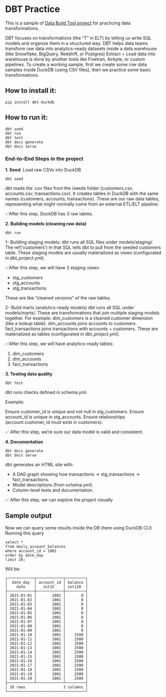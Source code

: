 # DBT Practice
This is a sample of [Data Build Tool project](https://github.com/dbt-labs/dbt-core) for practicing data transformations.

DBT focuses on transformations (the “T” in ELT) by letting us write SQL models and organize them in a structured way.
DBT helps data teams transform raw data into analytics-ready datasets inside a data warehouse (like Snowflake, BigQuery, Redshift, or Postgres)
Extract + Load data into warehouse is done by another tools like Fivetran, Airbyte, or custom pipelines.
To create a working sample, first we create some row data samples inside DuckDB (using CSV files), then we practice some basic transformations.

## How to install it:
    pip install dbt-duckdb

## How to run it:
    dbt seed
    dbt run
    dbt test    
    dbt docs generate
    dbt docs serve

### End-to-End Steps in the project 
**1. Seed**: Load raw CSVs into DuckDB 

    dbt seed

dbt reads the .csv files from the /seeds folder (customers.csv, accounts.csv, transactions.csv).
It creates tables in DuckDB with the same names (customers, accounts, transactions).
These are our raw data tables, representing what might normally come from an external ETL/ELT pipeline.

✅After this step, DuckDB has 3 raw tables.

**2. Building models (cleaning raw data)**

    dbt run
1- Building staging models: dbt runs all SQL files under models/staging/.
The ref('customers') in that SQL tells dbt to pull from the seeded customers table.
These staging models are usually materialized as views (configurated in dbt_project.yml).

✅After this step, we will have 3 staging views:
- stg_customers
- stg_accounts
- stg_transactions

These are like “cleaned versions” of the raw tables.

2- Build marts (analytics-ready models)
dbt runs all SQL under models/marts/.
These are transformations that join multiple staging models together.
For example:
dim_customers is a cleaned customer dimension (like a lookup table).
dim_accounts joins accounts to customers.
fact_transactions joins transactions with accounts + customers.
These are materialized as tables (configurated in dbt_project.yml). 

✅After this step, we will have analytics-ready tables:
1. dim_customers 
2. dim_accounts
3. fact_transactions


**3. Testing data quality**

    dbt test
dbt runs checks defined in schema.yml.

Example:

Ensure customer_id is unique and not null in stg_customers.
Ensure account_id is unique in stg_accounts.
Ensure relationships (account.customer_id must exist in customers).

✅ After this step, we’re sure our data model is valid and consistent.

**4. Documentation**

    dbt docs generate 
    dbt docs serve

dbt generates an HTML site with:

- A DAG graph showing how transactions → stg_transactions → fact_transactions.
- Model descriptions (from schema.yml).
- Column-level tests and documentation.

✅ After this step, we can explore the project visually

## Sample output
Now we can query some results inside the DB (here using DuckDB CLI) 
Running this query

    select *
    from daily_account_balances
    where account_id = 1001
    order by date_day
    limit 20;

Will be:

    ┌────────────┬────────────┬─────────┐
    │  date_day  │ account_id │ balance │
    │    date    │   int32    │ int128  │
    ├────────────┼────────────┼─────────┤
    │ 2021-01-01 │       1001 │       0 │
    │ 2021-01-02 │       1001 │       0 │
    │ 2021-01-03 │       1001 │       0 │
    │ 2021-01-04 │       1001 │       0 │
    │ 2021-01-05 │       1001 │       0 │
    │ 2021-01-06 │       1001 │       0 │
    │ 2021-01-07 │       1001 │       0 │
    │ 2021-01-08 │       1001 │       0 │
    │ 2021-01-09 │       1001 │       0 │
    │ 2021-01-10 │       1001 │    2500 │
    │ 2021-01-11 │       1001 │    2500 │
    │ 2021-01-12 │       1001 │    2500 │
    │ 2021-01-13 │       1001 │    2500 │
    │ 2021-01-14 │       1001 │    2500 │
    │ 2021-01-15 │       1001 │    2500 │
    │ 2021-01-16 │       1001 │    2500 │
    │ 2021-01-17 │       1001 │    2500 │
    │ 2021-01-18 │       1001 │    2500 │
    │ 2021-01-19 │       1001 │    2500 │
    │ 2021-01-20 │       1001 │    2500 │
    ├────────────┴────────────┴─────────┤
    │ 20 rows                 3 columns │
    └───────────────────────────────────┘
